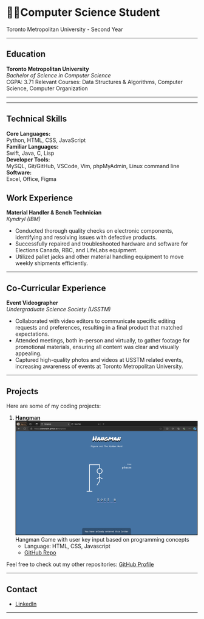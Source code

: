 # 👨‍💻Computer Science Student 
Toronto Metropolitan University - Second Year

---

## Education
**Toronto Metropolitan University**  
_Bachelor of Science in Computer Science_  
CGPA: 3.71
Relevant Courses: Data Structures & Algorithms, Computer Science, Computer Organization

---

---
## Technical Skills
**Core Languages:**  
Python, HTML, CSS, JavaScript  
**Familiar Languages:**  
Swift, Java, C, Lisp  
**Developer Tools:**  
MySQL, Git/GitHub, VSCode, Vim, phpMyAdmin, Linux command line  
**Software:**  
Excel, Office, Figma  


## Work Experience
**Material Handler & Bench Technician**  
_Kyndryl (IBM)_  
- Conducted thorough quality checks on electronic components, identifying and resolving issues with defective products. 
- Successfully repaired and troubleshooted hardware and software for Elections Canada, RBC, and LifeLabs equipment. 
- Utilized pallet jacks and other material handling equipment to move weekly shipments efficiently.



---

## Co-Curricular Experience
**Event Videographer**  
_Undergraduate Science Society (USSTM)_  
- Collaborated with video editors to communicate specific editing requests and preferences, resulting in a final product that matched expectations.
- Attended meetings, both in-person and virtually, to gather footage for promotional materials, ensuring all content was clear and visually appealing.
- Captured high-quality photos and videos at USSTM related events, increasing awareness of events at Toronto Metropolitan University.


---

## Projects
Here are some of my coding projects:

1. **[Hangman](https://aishwinj04.github.io/Hangman/)**
   ![Hangman](assets/images/hangman.png)
   Hangman Game with user key input based on programming concepts
   - Language: HTML, CSS, Javascript
   - [GitHub Repo](https://github.com/aishwinj04/Hangman)

Feel free to check out my other repositories: [GitHub Profile](https://github.com/aishwinj04)

---

## Contact
- [LinkedIn](https://www.linkedin.com/in/aishwin-j-7796a1244/)

---

